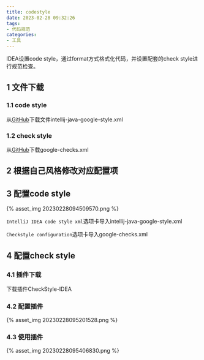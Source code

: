```yaml
---
title: codestyle
date: 2023-02-28 09:32:26
tags:
- 代码规范
categories:
- 工具
---
```


IDEA设置code style，通过format方式格式化代码，并设置配套的check style进行规范检查。



## 1 文件下载

### 1.1 code style

从[GitHub](https://github.com/google/styleguide.git)下载文件intellij-java-google-style.xml

### 1.2 check style

从[GitHub](https://github.com/checkstyle/checkstyle.git)下载google-checks.xml

## 2 根据自己风格修改对应配置项

## 3 配置code style

{% asset_img 20230228094509570.png %}

`IntelliJ IDEA code style xml`选项卡导入intellij-java-google-style.xml

`Checkstyle configuration`选项卡导入google-checks.xml

## 4 配置check style

### 4.1 插件下载

下载插件CheckStyle-IDEA

### 4.2 配置插件

{% asset_img 20230228095201528.png %}

### 4.3 使用插件

{% asset_img 20230228095406830.png %}

